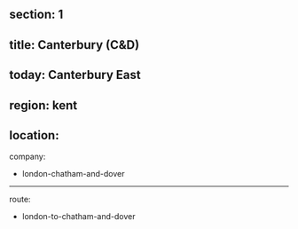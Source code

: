 section: 1
----
title: Canterbury (C&D)
----
today: Canterbury East
----
region: kent
----
location:
----
company:
- london-chatham-and-dover
----
route:
- london-to-chatham-and-dover
